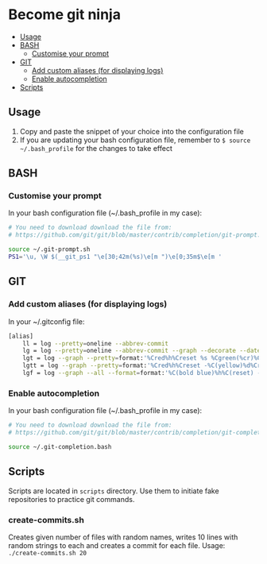 # Become git ninja

* [Usage](#usage)
* [BASH](#bash)
    * [Customise your prompt](#customise-your-prompt)
* [GIT](#git)
    * [Add custom aliases (for displaying logs)](#add-custom-aliases-for-displaying-logs)
    * [Enable autocompletion](#enable-autocompletion)
* [Scripts](#scripts)

## Usage

1. Copy and paste the snippet of your choice into the configuration file
2. If you are updating your bash configuration file, remember to `$ source ~/.bash_profile` for the changes to take effect

## BASH

### Customise your prompt

In your bash configuration file (~/.bash_profile in my case):

```bash
# You need to download download the file from:
# https://github.com/git/git/blob/master/contrib/completion/git-prompt.sh

source ~/.git-prompt.sh
PS1='\u, \W $(__git_ps1 "\e[30;42m(%s)\e[m ")\e[0;35m$\e[m '
```

## GIT

### Add custom aliases (for displaying logs)

In your ~/.gitconfig file:

```bash
[alias]
    ll = log --pretty=oneline --abbrev-commit
    lg = log --pretty=oneline --abbrev-commit --graph --decorate --date=relative
    lgt = log --graph --pretty=format:'%Cred%h%Creset %s %Cgreen(%cr)%Creset' --abbrev-commit --date=relative
    lgtt = log --graph --pretty=format:'%Cred%h%Creset -%C(yellow)%d%Creset %s %Cgreen(%cr)%Creset' --abbrev-commit --date=relative
    lgf = log --graph --all --format=format:'%C(bold blue)%h%C(reset) - %C(bold green)(%ar)%C(reset) %C(white)%s%C(reset) %C(bold white)— %an%C(reset)%C(bold yellow)%d%C(reset)' --abbrev-commit --date=relative
```

### Enable autocompletion

In your bash configuration file (~/.bash_profile in my case):

```bash
# You need to download download the file from:
# https://github.com/git/git/blob/master/contrib/completion/git-completion.bash

source ~/.git-completion.bash
```

## Scripts

Scripts are located in `scripts` directory. Use them to initiate fake repositories to practice git commands.

### create-commits.sh

Creates given number of files with random names, writes 10 lines with random strings to each and creates a commit for each file. Usage: `./create-commits.sh 20`
